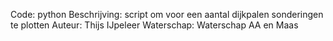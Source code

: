 Code: 		python
Beschrijving:	script om voor een aantal dijkpalen sonderingen te plotten
Auteur:		Thijs IJpeleer
Waterschap:	Waterschap AA en Maas
